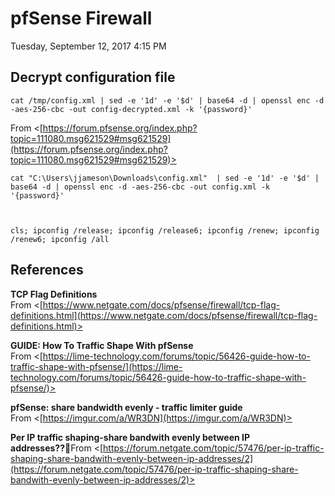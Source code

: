 ﻿# pfSense Firewall

Tuesday, September 12, 2017
4:15 PM

## Decrypt configuration file

```Shell
cat /tmp/config.xml | sed -e '1d' -e '$d' | base64 -d | openssl enc -d -aes-256-cbc -out config-decrypted.xml -k '{password}'
```

From <[https://forum.pfsense.org/index.php?topic=111080.msg621529#msg621529](https://forum.pfsense.org/index.php?topic=111080.msg621529#msg621529)>

```Console
cat "C:\Users\jjameson\Downloads\config.xml"  | sed -e '1d' -e '$d' | base64 -d | openssl enc -d -aes-256-cbc -out config.xml -k '{password}'



cls; ipconfig /release; ipconfig /release6; ipconfig /renew; ipconfig /renew6; ipconfig /all
```

## References

**TCP Flag Definitions**\
From <[https://www.netgate.com/docs/pfsense/firewall/tcp-flag-definitions.html](https://www.netgate.com/docs/pfsense/firewall/tcp-flag-definitions.html)>

**GUIDE: How To Traffic Shape With pfSense**\
From <[https://lime-technology.com/forums/topic/56426-guide-how-to-traffic-shape-with-pfsense/](https://lime-technology.com/forums/topic/56426-guide-how-to-traffic-shape-with-pfsense/)>

**pfSense: share bandwidth evenly - traffic limiter guide**\
From <[https://imgur.com/a/WR3DN](https://imgur.com/a/WR3DN)>

**Per IP traffic shaping-share bandwith evenly between IP addresses??**From <[https://forum.netgate.com/topic/57476/per-ip-traffic-shaping-share-bandwith-evenly-between-ip-addresses/2](https://forum.netgate.com/topic/57476/per-ip-traffic-shaping-share-bandwith-evenly-between-ip-addresses/2)>
